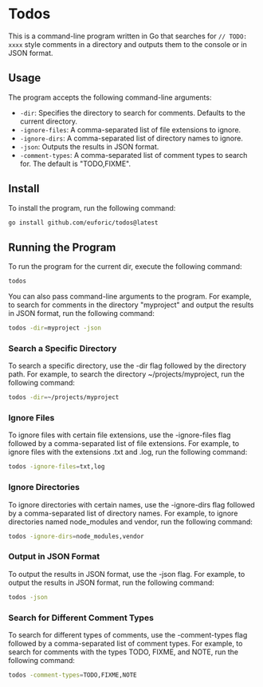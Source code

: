 # Todos

This is a command-line program written in Go that searches for `// TODO: xxxx` style comments in a directory and outputs them to the console or in JSON format.

## Usage

The program accepts the following command-line arguments:

- `-dir`: Specifies the directory to search for comments. Defaults to the current directory.
- `-ignore-files`: A comma-separated list of file extensions to ignore.
- `-ignore-dirs`: A comma-separated list of directory names to ignore.
- `-json`: Outputs the results in JSON format.
- `-comment-types`: A comma-separated list of comment types to search for. The default is "TODO,FIXME".

## Install

To install the program, run the following command:

```bash
go install github.com/euforic/todos@latest
```

## Running the Program

To run the program for the current dir, execute the following command:

```bash
todos
```

You can also pass command-line arguments to the program. For example, to search for comments in the directory "myproject" and output the results in JSON format, run the following command:

```bash
todos -dir=myproject -json
```

### Search a Specific Directory

To search a specific directory, use the -dir flag followed by the directory path. For example, to search the directory ~/projects/myproject, run the following command:

```bash
todos -dir=~/projects/myproject
```

### Ignore Files

To ignore files with certain file extensions, use the -ignore-files flag followed by a comma-separated list of file extensions. For example, to ignore files with the extensions .txt and .log, run the following command:

```bash
todos -ignore-files=txt,log
```

### Ignore Directories

To ignore directories with certain names, use the -ignore-dirs flag followed by a comma-separated list of directory names. For example, to ignore directories named node_modules and vendor, run the following command:

```bash
todos -ignore-dirs=node_modules,vendor
```

### Output in JSON Format

To output the results in JSON format, use the -json flag. For example, to output the results in JSON format, run the following command:

```bash
todos -json
```

### Search for Different Comment Types

To search for different types of comments, use the -comment-types flag followed by a comma-separated list of comment types. For example, to search for comments with the types TODO, FIXME, and NOTE, run the following command:

```bash
todos -comment-types=TODO,FIXME,NOTE
```
